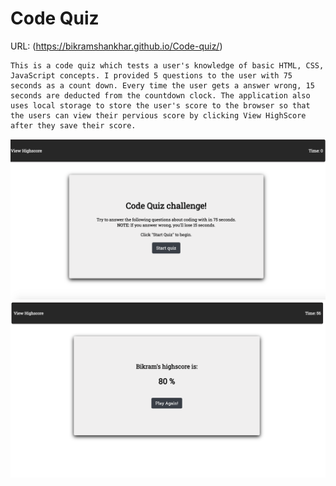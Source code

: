 # Code Quiz

URL: (https://bikramshankhar.github.io/Code-quiz/)

    This is a code quiz which tests a user's knowledge of basic HTML, CSS, JavaScript concepts. I provided 5 questions to the user with 75 seconds as a count down. Every time the user gets a answer wrong, 15 seconds are deducted from the countdown clock. The application also uses local storage to store the user's score to the browser so that the users can view their pervious score by clicking View HighScore after they save their score.
<img src="codequiz.png" alt="screenshot">
<img src="codequiz2.png" alt="screenshot">